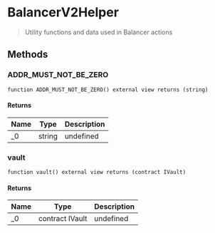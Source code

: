 # BalancerV2Helper



> Utility functions and data used in Balancer actions





## Methods

### ADDR_MUST_NOT_BE_ZERO

```solidity
function ADDR_MUST_NOT_BE_ZERO() external view returns (string)
```






#### Returns

| Name | Type | Description |
|---|---|---|
| _0 | string | undefined

### vault

```solidity
function vault() external view returns (contract IVault)
```






#### Returns

| Name | Type | Description |
|---|---|---|
| _0 | contract IVault | undefined




